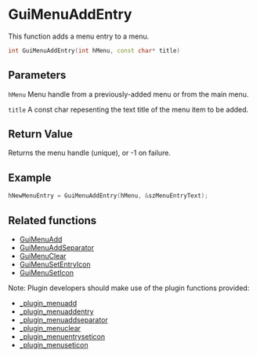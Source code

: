# GuiMenuAddEntry

This function adds a menu entry to a menu.

```c++
int GuiMenuAddEntry(int hMenu, const char* title)
```

## Parameters

`hMenu` Menu handle from a previously-added menu or from the main menu.

`title` A const char repesenting the text title of the menu item to be added.

## Return Value

Returns the menu handle (unique), or -1 on failure.

## Example

```c++
hNewMenuEntry = GuiMenuAddEntry(hMenu, &szMenuEntryText);
```

## Related functions

- [GuiMenuAdd](./GuiMenuAdd.md)
- [GuiMenuAddSeparator](./GuiMenuAddSeparator.md)
- [GuiMenuClear](./GuiMenuClear.md)
- [GuiMenuSetEntryIcon](./GuiMenuSetEntryIcon.md)
- [GuiMenuSetIcon](./GuiMenuSetIcon.md)

Note: Plugin developers should make use of the plugin functions provided:

- [\_plugin\_menuadd](../../plugins/API/menuadd.rst)
- [\_plugin\_menuaddentry](../../plugins/API/menuaddentry.rst)
- [\_plugin\_menuaddseparator](../../plugins/API/menuaddseparator.rst)
- [\_plugin\_menuclear](../../plugins/API/menuclear.rst)
- [\_plugin\_menuentryseticon](../../plugins/API/menuentryseticon.rst)
- [\_plugin\_menuseticon](../../plugins/API/menuseticon.rst)